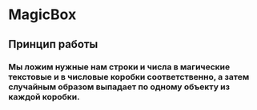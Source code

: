 # MagicBox
## Принцип работы
### Мы ложим нужные нам строки и числа в магические текстовые и в числовые коробки соответственно, а затем случайным образом выпадает по одному объекту из каждой коробки.
